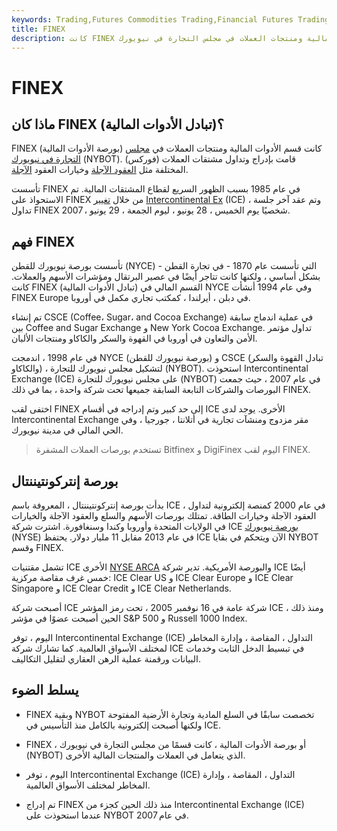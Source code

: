 ```yaml
---
keywords: Trading,Futures Commodities Trading,Financial Futures Trading,Futures and Commodities Trading
title: FINEX
description: كانت FINEX قسم الأدوات المالية ومنتجات العملات في مجلس التجارة في نيويورك (NYBOT).
---
```


# FINEX
## ماذا كان FINEX (تبادل الأدوات المالية)؟

FINEX (بورصة الأدوات المالية) كانت قسم الأدوات المالية ومنتجات العملات في [مجلس التجارة في نيويورك](/nybot) (NYBOT). قامت بإدراج وتداول مشتقات العملات (فوركس) المختلفة مثل [العقود الآجلة](/futurescontract) وخيارات العقود [الآجلة](/optionscontract).

تأسست FINEX في عام 1985 بسبب الظهور السريع لقطاع المشتقات المالية. تم الاستحواذ على FINEX من خلال [تغيير](/intercontinentalexchange) [Intercontinental Ex](/intercontinentalexchange) (ICE) ، وتم عقد آخر جلسة تداول FINEX شخصيًا يوم الخميس ، 28 يونيو ، ليوم الجمعة ، 29 يونيو ، 2007.

## فهم FINEX

تأسست بورصة نيويورك للقطن (NYCE) - التي تأسست عام 1870 - في تجارة القطن بشكل أساسي ، ولكنها كانت تتاجر أيضًا في عصير البرتقال ومؤشرات الأسهم والعملات. كانت FINEX (تبادل الأدوات المالية) القسم المالي في NYCE وفي عام 1994 أنشأت FINEX Europe في دبلن ، أيرلندا ، كمكتب تجاري مكمل في أوروبا.

تم إنشاء CSCE (Coffee، Sugar، and Cocoa Exchange) في عملية اندماج سابقة بين Coffee and Sugar Exchange و New York Cocoa Exchange. تداول مؤتمر الأمن والتعاون في أوروبا في القهوة والسكر والكاكاو ومنتجات الألبان.

في عام 1998 ، اندمجت NYCE (بورصة نيويورك للقطن) و CSCE (تبادل القهوة والسكر والكاكاو) ، لتشكيل مجلس نيويورك للتجارة (NYBOT). استحوذت Intercontinental Exchange (ICE) على مجلس نيويورك للتجارة (NYBOT) في عام 2007 ، حيث جمعت البورصات والشركات التابعة السابقة جميعها تحت شركة واحدة ، بما في ذلك FINEX.

اختفى لقب FINEX إلى حد كبير وتم إدراجه في أقسام ICE الأخرى. يوجد لدى Intercontinental Exchange مقر مزدوج ومنشآت تجارية في أتلانتا ، جورجيا ، وفي الحي المالي في مدينة نيويورك.

> تستخدم بورصات العملات المشفرة Bitfinex و DigiFinex اليوم لقب FINEX.

>

## بورصة إنتركونتيننتال

بدأت بورصة إنتركونتيننتال ، المعروفة باسم ICE ، في عام 2000 كمنصة إلكترونية لتداول العقود الآجلة وخيارات الطاقة. تمتلك بورصات الأسهم والسلع والعقود الآجلة والخيارات في الولايات المتحدة وأوروبا وكندا وسنغافورة. اشترت شركة ICE [بورصة نيويورك](/nyse) (NYSE) في عام 2013 مقابل 11 مليار دولار. يحتفظ ICE الآن ويتحكم في بقايا NYBOT وقسم FINEX.

تشمل مقتنيات ICE الأخرى [NYSE ARCA](/nyse-arca) والبورصة الأمريكية. تدير شركة ICE أيضًا خمس غرف مقاصة مركزية: ICE Clear US و ICE Clear Europe و ICE Clear Singapore و ICE Clear Credit و ICE Clear Netherlands.

أصبحت شركة ICE شركة عامة في 16 نوفمبر 2005 ، تحت رمز المؤشر ICE ، ومنذ ذلك الحين أصبحت عضوًا في مؤشر S&P 500 و Russell 1000 Index.

اليوم ، توفر Intercontinental Exchange (ICE) التداول ، المقاصة ، وإدارة المخاطر لمختلف الأسواق العالمية. كما تشارك شركة ICE في تبسيط الدخل الثابت وخدمات البيانات ورقمنة عملية الرهن العقاري لتقليل التكاليف.

## يسلط الضوء

- FINEX وبقية NYBOT تخصصت سابقًا في السلع المادية وتجارة الأرضية المفتوحة ولكنها أصبحت إلكترونية بالكامل منذ التأسيس في ICE.

- FINEX ، أو بورصة الأدوات المالية ، كانت قسمًا من مجلس التجارة في نيويورك (NYBOT) الذي يتعامل في العملات والمنتجات المالية الأخرى.

- اليوم ، توفر Intercontinental Exchange (ICE) التداول ، المقاصة ، وإدارة المخاطر لمختلف الأسواق العالمية.

- تم إدراج FINEX منذ ذلك الحين كجزء من Intercontinental Exchange (ICE) عندما استحوذت على NYBOT في عام 2007.

